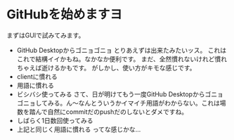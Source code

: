 # GitHubを始めますヨ #
まずはGUIで試みてみます。
* GitHub Desktopからゴニョゴニョ
とりあえずは出来たみたいッス。
これはこれで結構イイかもね。なかなか便利です。
まだ、全然慣れないけれど慣れちゃえば逝けるかもです。
がしかし、使い方がキモな感じです。
* clientに慣れる
* 用語に慣れる
* ビシバシ使ってみる
さて、日が明けてもう一度GitHub Desktopからゴニョゴニョしてみる。ん〜なんとういうかイマイチ用語がわからない。これは場数を踏んで自然にcommitだのpushだのしないとダメですね。
* しばらく1日数回使ってみる
* 上記と同じく用語に慣れる
ってな感じかな…
